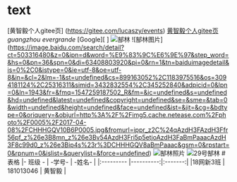 # text
[黄智毅个人gitee页] (https://gitee.com/lucaszy/events)
[黄智毅个人gitee页](https://gitee.com/lucaszy/events)
_guangzhou evergrande_
[Google][ ]
![郜林](https://image.baidu.com/search/detail?ct=503316480&z=0&ipn=d&word=%E9%83%9C%E6%9E%97&step_word=&hs=0&pn=58&spn=0&di=33538973740&pi=0&rn=1&tn=baiduimagedetail&is=0%2C0&istype=0&ie=utf-8&oe=utf-8&in=&cl=2&lm=-1&st=undefined&cs=2418627855%2C1128563863&os=1652764072%2C625160985&simid=818329724%2C3733142771&adpicid=0&lpn=0&ln=1943&fr=&fmq=1547259187502_R&fm=&ic=undefined&s=undefined&hd=undefined&latest=undefined&copyright=undefined&se=&sme=&tab=0&width=undefined&height=undefined&face=undefined&ist=&jit=&cg=&bdtype=11&oriquery=&objurl=http%3A%2F%2Fsports.kaiwind.com%2Fzq%2F201901%2F07%2FW020190107433982758244.jpg&fromurl=ippr_z2C%24qAzdH3FAzdH3Ffr56pf_z%26e3Bhwtotg1_z%26e3Bv54AzdH3FzqAzdH3Fda8la8AzdH3Fa0AzdH3Fpda8la8a0_mm0mnla_z%26e3Bfip4s&gsm=0&rpstart=0&rpnum=0&islist=&querylist=&force=undefined)
![郜林图片] (https://image.baidu.com/search/detail?ct=503316480&z=0&ipn=d&word=%E9%83%9C%E6%9E%97&step_word=&hs=0&pn=36&spn=0&di=63408803920&pi=0&rn=1&tn=baiduimagedetail&is=0%2C0&istype=0&ie=utf-8&oe=utf-8&in=&cl=2&lm=-1&st=undefined&cs=899163052%2C1183975516&os=3094181124%2C25316311&simid=3432832554%2C345252840&adpicid=0&lpn=0&ln=1943&fr=&fmq=1547259187502_R&fm=&ic=undefined&s=undefined&hd=undefined&latest=undefined&copyright=undefined&se=&sme=&tab=0&width=undefined&height=undefined&face=undefined&ist=&jit=&cg=&bdtype=0&oriquery=&objurl=http%3A%2F%2Fimg5.cache.netease.com%2Fphoto%2F0005%2F2017-04-08%2FCHHHGQV10B6P0005.jpg&fromurl=ippr_z2C%24qAzdH3FAzdH3Ffr56pf_z%26e3B8mn_z%26e3Bv54AzdH3Fri5p5etjoAzdH3FaBmPaaacAzdH3F8c99d0_z%26e3Bip4s%23r%3DCHHHGQV8aBmPaaac&gsm=0&rpstart=0&rpnum=0&islist=&querylist=&force=undefined)
![郜林照片](https://timgsa.baidu.com/timg?image&quality=80&size=b9999_10000&sec=1547270755326&di=0d52d623c39e4270b277a1984d5c1de8&imgtype=0&src=http%3A%2F%2F5b0988e595225.cdn.sohucs.com%2Fimages%2F20190108%2F5e13aa54ce654e439106125b8215e0a1.jpeg)
![29号郜林](https://timgsa.baidu.com/timg?image&quality=80&size=b9999_10000&sec=1547269803671&di=368c49ddd1abf570f6201c1c07ed567d&imgtype=0&src=http%3A%2F%2Fimg5.cache.netease.com%2Fphoto%2F0005%2F2017-04-08%2FCHHHGQV10B6P0005.jpg)
#表格
|-  班级  - |    -学号-  |  -姓名- |
|:--------- |----------:|:-------:|
|18网新3班  | 181013046 | 黄智毅   |
